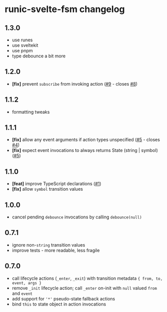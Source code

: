 # runic-svelte-fsm changelog

## 1.3.0

- use runes
- use sveltekit
- use pnpm
- type debounce a bit more

## 1.2.0

- **[fix]** prevent `subscribe` from invoking action ([#9](https://github.com/kenkunz/svelte-fsm/pull/9) - closes [#8](https://github.com/kenkunz/svelte-fsm/issues/8))

## 1.1.2

- formatting tweaks

## 1.1.1

- **[fix]** allow any event arguments if action types unspecified ([#5](https://github.com/kenkunz/svelte-fsm/pull/5) - closes [#4](https://github.com/kenkunz/svelte-fsm/issues/4))
- **[fix]** expect event invocations to always returns State (string | symbol) ([#5](https://github.com/kenkunz/svelte-fsm/pull/5))

## 1.1.0

- **[feat]** improve TypeScript declarations ([#1](https://github.com/kenkunz/svelte-fsm/pull/1))
- **[fix]** allow `symbol` transition values

## 1.0.0

- cancel pending `debounce` invocations by calling `debounce(null)`

## 0.7.1

- ignore non-`string` transition values
- improve tests - more readable, less fragile

## 0.7.0

- call lifecycle actions (`_enter`, `_exit`) with transition metadata `{ from, to, event, args }`
- remove `_init` lifecycle action; call `_enter` on-init with `null` valued `from` and `event`
- add support for `'*'` pseudo-state fallback actions
- bind `this` to state object in action invocations
